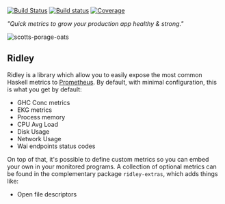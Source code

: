 [![Build Status](https://travis-ci.org/iconnect/ridley.svg?branch=master)](https://travis-ci.org/iconnect/ridley)
[![Build status](https://ci.appveyor.com/api/projects/status/ek7xds2smj3hm029/branch/master?svg=true)](https://ci.appveyor.com/project/engineerirngirisconnectcouk/scott/branch/master)
[![Coverage](https://coveralls.io/repos/github/iconnect/ridley/badge.svg?branch=master)](https://coveralls.io/github/iconnect/ridley?branch=master)

_"Quick metrics to grow your production app healthy & strong."_

![scotts-porage-oats](https://cloud.githubusercontent.com/assets/442035/19548306/10c828d2-969e-11e6-86b7-0672655b518f.jpg)

## Ridley

Ridley is a library which allow you to easily expose the most common Haskell metrics to [Prometheus](https://prometheus.io).
By default, with minimal configuration, this is what you get by default:

* GHC Conc metrics
* EKG metrics
* Process memory
* CPU Avg Load
* Disk Usage
* Network Usage
* Wai endpoints status codes

On top of that, it's possible to define custom metrics so you can embed your own in your monitored programs. A collection
of optional metrics can be found in the complementary package `ridley-extras`, which adds things like:

* Open file descriptors
